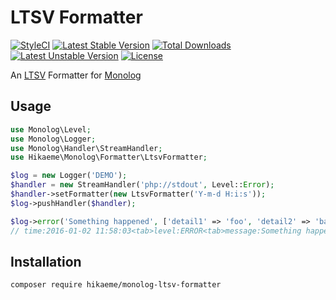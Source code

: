 # LTSV Formatter #

[![StyleCI](https://styleci.io/repos/48897113/shield)](https://styleci.io/repos/48897113)
[![Latest Stable Version](https://poser.pugx.org/hikaeme/monolog-ltsv-formatter/v/stable)](https://packagist.org/packages/hikaeme/monolog-ltsv-formatter)
[![Total Downloads](https://poser.pugx.org/hikaeme/monolog-ltsv-formatter/downloads)](https://packagist.org/packages/hikaeme/monolog-ltsv-formatter)
[![Latest Unstable Version](https://poser.pugx.org/hikaeme/monolog-ltsv-formatter/v/unstable)](https://packagist.org/packages/hikaeme/monolog-ltsv-formatter)
[![License](https://poser.pugx.org/hikaeme/monolog-ltsv-formatter/license)](https://packagist.org/packages/hikaeme/monolog-ltsv-formatter)

An [LTSV](http://ltsv.org/) Formatter for [Monolog](https://github.com/Seldaek/monolog)

## Usage ##

```php
use Monolog\Level;
use Monolog\Logger;
use Monolog\Handler\StreamHandler;
use Hikaeme\Monolog\Formatter\LtsvFormatter;

$log = new Logger('DEMO');
$handler = new StreamHandler('php://stdout', Level::Error);
$handler->setFormatter(new LtsvFormatter('Y-m-d H:i:s'));
$log->pushHandler($handler);

$log->error('Something happened', ['detail1' => 'foo', 'detail2' => 'bar']);
// time:2016-01-02 11:58:03<tab>level:ERROR<tab>message:Something happened<tab>detail1:foo<tab>detail2:bar
```

## Installation ##

```
composer require hikaeme/monolog-ltsv-formatter
```
